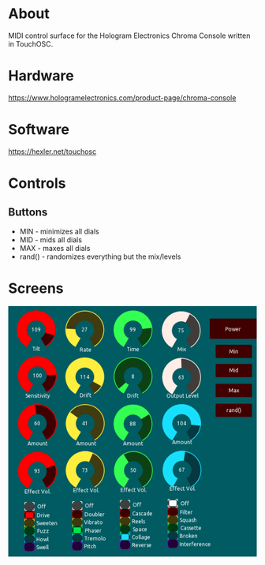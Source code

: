 # About
MIDI control surface for the Hologram Electronics Chroma Console written in TouchOSC.

# Hardware
https://www.hologramelectronics.com/product-page/chroma-console

# Software
https://hexler.net/touchosc

# Controls

## Buttons
* MIN - minimizes all dials
* MID - mids all dials
* MAX - maxes all dials
* rand() - randomizes everything but the mix/levels

# Screens

![Screenshot of touchOSC](ChromaConsole.png?raw=true "Chroma Console TouchOSC")

